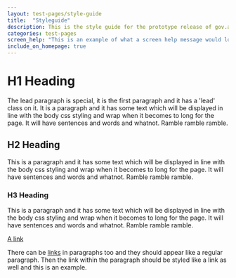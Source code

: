 ```yaml
---
layout: test-pages/style-guide
title:  "Styleguide"
description: This is the style guide for the prototype release of gov.au
categories: test-pages
screen_help: "This is an example of what a screen help message would look like."
include_on_homepage: true
---
```


# H1 Heading

The lead paragraph is special, it is the first paragraph and it has a 'lead' class on it. It is a paragraph and it has some text which will be displayed in line with the body css styling and wrap when it becomes to long for the page. It will have sentences and words and whatnot. Ramble ramble ramble.

## H2 Heading

This is a paragraph and it has some text which will be displayed in line with the body css styling and wrap when it becomes to long for the page. It will have sentences and words and whatnot. Ramble ramble ramble.

### H3 Heading

This is a paragraph and it has some text which will be displayed in line with the body css styling and wrap when it becomes to long for the page. It will have sentences and words and whatnot. Ramble ramble ramble.

<a href="#">A link</a>

There can be <a href="#">links</a> in paragraphs too and they should appear like a regular paragraph. Then the link within the paragraph should be styled like a link as well and this is an example.
